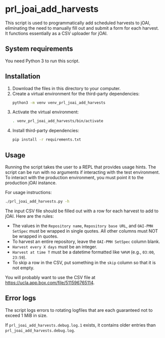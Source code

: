 # prl_joai_add_harvests

This script is used to programmatically add scheduled harvests to jOAI, eliminating the need to manually fill out and submit a form for each harvest. It functions essentially as a CSV uploader for jOAI.

## System requirements

You need Python 3 to run this script.

## Installation

1. Download the files in this directory to your computer.
1. Create a virtual environment for the third-party dependencies:
    ```bash
    python3 -m venv venv_prl_joai_add_harvests
    ```
1. Activate the virtual environment:
    ```bash
    . venv_prl_joai_add_harvests/bin/activate
    ```
1. Install third-party dependencies:
    ```bash
    pip install -r requirements.txt
    ```


## Usage

Running the script takes the user to a REPL that provides usage hints. The script can be run with no arguments if interacting with the test environment. To interact with the production environment, you must point it to the production jOAI instance.

For usage instructions:
```bash
./prl_joai_add_harvests.py -h
```

The input CSV file should be filled out with a row for each harvest to add to jOAI. Here are the rules:
- The values in the `Repository name`, `Repository base URL`, and `OAI-PMH SetSpec` must be wrapped in single quotes. All other columns must NOT be wrapped in quotes.
- To harvest an entire repository, leave the `OAI-PMH SetSpec` column blank.
- `Harvest every X days` must be an integer.
- `Harvest at time T` must be a datetime formatted like `%H%M` (e.g., `03:00`, `23:59`).
- To skip a row in the CSV, put something in the `skip` column so that it is not empty.

You will probably want to use the CSV file at <https://ucla.app.box.com/file/511596765114>.

## Error logs

The script logs errors to rotating logfiles that are each guaranteed not to exceed 1 MiB in size.

If `prl_joai_add_harvests.debug.log.1` exists, it contains older entries than `prl_joai_add_harvests.debug.log`.
